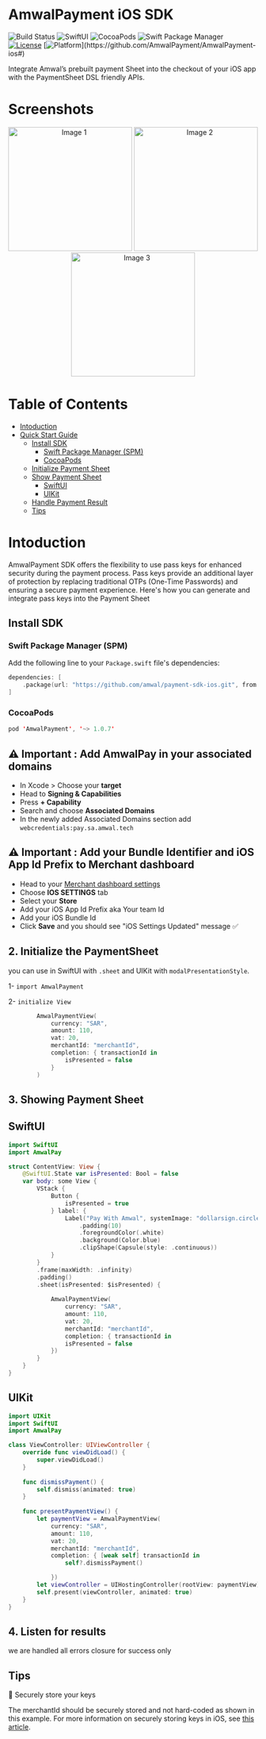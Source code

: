 # AmwalPayment iOS SDK
![Build Status](https://img.shields.io/travis/amwal-tech/AmwalPayment.svg?style=flat)
![SwiftUI](https://img.shields.io/badge/SwiftUI-blue.svg?style=flat)
![CocoaPods](https://img.shields.io/cocoapods/v/AmwalPayment.svg?style=flat)
![Swift Package Manager](https://img.shields.io/badge/Swift%20Package%20Manager-compatible-brightgreen.svg)
[![License](https://img.shields.io/cocoapods/l/AmwalPayment.svg?style=flat)](https://github.com/AmwalPayment/AmwalPayment-ios/blob/master/LICENSE)
[![Platform](https://img.shields.io/cocoapods/p/ios.svg?)](https://github.com/AmwalPayment/AmwalPayment-ios#)

Integrate Amwal’s prebuilt payment Sheet into the checkout of your iOS app with the PaymentSheet DSL friendly APIs.

# Screenshots
<p align="center">
  <img src="https://github.com/amwal-tech/amwal-ios-sdk/assets/10992377/f85a4aa0-f3d8-4b98-a3e1-6eb7eb55db4e" alt="Image 1" width="250"/> 
  <img src="https://github.com/amwal-tech/amwal-ios-sdk/assets/10992377/2a6650af-df62-4721-b106-6c663af01ee4" alt="Image 2" width="250"/> 
  <img src="https://github.com/amwal-tech/amwal-ios-sdk/assets/10992377/cf0499c2-ba11-4b21-be43-1fa37539714a" alt="Image 3" width="250"/>
</p>

# Table of Contents

<!-- MarkdownTOC -->
- [Intoduction](#intoduction)
- [Quick Start Guide](#quick-start-guide)
  - [Install SDK](#install-sdk)
    - [Swift Package Manager (SPM)](#swift-package-manager-spm)
    - [CocoaPods](#cocoapods)
  - [Initialize Payment Sheet](#initialize-payment-sheet)
  - [Show Payment Sheet](#showing-payment-sheet)
    - [SwiftUI](#swiftUI)
    - [UIKit](#uikit)
  - [Handle Payment Result](#listen-payment-results)
  - [Tips](#tips)


# Intoduction
AmwalPayment SDK offers the flexibility to use pass keys for enhanced security during the payment process. Pass keys provide an additional layer of protection by replacing traditional OTPs (One-Time Passwords) and ensuring a secure payment experience. Here's how you can generate and integrate pass keys into the Payment Sheet

## Install SDK

### Swift Package Manager (SPM)

Add the following line to your `Package.swift` file's dependencies:
```swift
dependencies: [
    .package(url: "https://github.com/amwal/payment-sdk-ios.git", from: "1.0.7")
]
```
### CocoaPods
```swift
pod 'AmwalPayment', '~> 1.0.7'
```
## ⚠️ Important : Add AmwalPay in your associated domains
- In Xcode > Choose your **target**
- Head to **Signing & Capabilities**
- Press **+ Capability**
- Search and choose **Associated Domains**
- In the newly added Associated Domains section add
  `webcredentials:pay.sa.amwal.tech`
  
## ⚠️ Important : Add your Bundle Identifier and iOS App Id Prefix to Merchant dashboard
- Head to your [Merchant dashboard settings](https://merchant.sa.amwal.tech/settings)
- Choose **IOS SETTINGS** tab
- Select your **Store**
- Add your iOS App Id Prefix aka Your team Id
- Add your iOS Bundle Id
- Click **Save** and you should see "iOS Settings Updated" message ✅

<a name="initialize-payment-sheet"></a>
## 2. Initialize the PaymentSheet
you can use in SwiftUI with `.sheet` and UIKit with  `modalPresentationStyle`.

1- 
`import AmwalPayment`

2-  `initialize View`
```swift
        AmwalPaymentView(
            currency: "SAR",
            amount: 110,
            vat: 20,
            merchantId: "merchantId",
            completion: { transactionId in
                isPresented = false
            }
        )
```
<a name="showing-payment-sheet"></a>

## 3. Showing Payment Sheet
<a name="swiftUI"></a>
## SwiftUI
```swift
import SwiftUI
import AmwalPay

struct ContentView: View {
    @SwiftUI.State var isPresented: Bool = false
    var body: some View {
        VStack {
            Button {
                isPresented = true
            } label: {
                Label("Pay With Amwal", systemImage: "dollarsign.circle")
                    .padding(10)
                    .foregroundColor(.white)
                    .background(Color.blue)
                    .clipShape(Capsule(style: .continuous))
            }
        }
        .frame(maxWidth: .infinity)
        .padding()
        .sheet(isPresented: $isPresented) {
            
            AmwalPaymentView(
                currency: "SAR",
                amount: 110,
                vat: 20,
                merchantId: "merchantId",
                completion: { transactionId in
                isPresented = false
            })
        }
    }
}
```
<a name="uikit"></a>
## UIKit
```swift
import UIKit
import SwiftUI
import AmwalPay

class ViewController: UIViewController {
    override func viewDidLoad() {
        super.viewDidLoad()
    }
    
    func dismissPayment() {
        self.dismiss(animated: true)
    }
    
    func presentPaymentView() {
        let paymentView = AmwalPaymentView(
            currency: "SAR",
            amount: 110,
            vat: 20,
            merchantId: "merchantId",
            completion: { [weak self] transactionId in
                self?.dismissPayment()

            })
        let viewController = UIHostingController(rootView: paymentView)
        self.present(viewController, animated: true)
    }
}
```
<a name="listen-payment-results"></a>

## 4. Listen for results
we are handled all errors closure for success only
## Tips
🚧 Securely store your keys

The merchantId should be securely stored and not hard-coded as shown in this example. For more information on securely storing keys in iOS, see [this article](https://medium.com/google-developer-experts/a-follow-up-on-how-to-store-tokens-securely-in-android-e84ac5f15f17).
